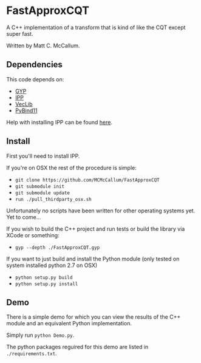 FastApproxCQT
=============

A C++ implementation of a transform that is kind of like the CQT except super fast.

Written by Matt C. McCallum.

Dependencies
------------

This code depends on:
 * [GYP](https://gyp.gsrc.io/)
 * [IPP](https://software.intel.com/en-us/intel-ipp/details)
 * [VecLib](https://github.com/MCMcCallum/VecLib)
 * [PyBind11](https://github.com/MCMcCallum/pybind11)

Help with installing IPP can be found [here](https://software.intel.com/en-us/intel-ipp/details).

Install
-------

First you'll need to install IPP.

If you're on OSX the rest of the procedure is simple:
 * `git clone https://github.com/MCMcCallum/FastApproxCQT`
 * `git submodule init`
 * `git submodule update`
 * `run ./pull_thirdparty_osx.sh`

Unfortunately no scripts have been written for other operating systems yet. Yet to come...

If you wish to build the C++ project and run tests or build the library via XCode or something:
 * `gyp --depth ./FastApproxCQT.gyp`

If you want to just build and install the Python module (only tested on system installed python 2.7 on OSX)
 * `python setup.py build`
 * `python setup.py install`

Demo
----

There is a simple demo for which you can view the results of the C++ module and an equivalent Python implementation.

Simply run `python Demo.py`.

The python packages reguired for this demo are listed in `./requirements.txt`.